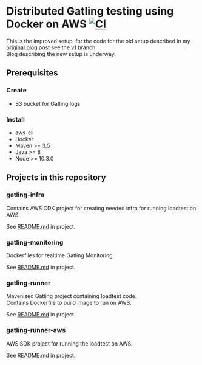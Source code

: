 # Distributed Gatling testing using Docker on AWS [![CI](https://github.com/richardhendricksen/gatling-docker-on-aws/workflows/CI/badge.svg)](https://github.com/richardhendricksen/gatling-docker-on-aws/actions?query=workflow%3ACI)

This is the improved setup, for the code for the old setup described in my [original blog](https://medium.com/@richard.hendricksen/distributed-load-testing-with-gatling-using-docker-and-aws-d497605692db) post see the [v1](https://github.com/richardhendricksen/gatling-docker-on-aws/tree/v1) branch.  
Blog describing the new setup is underway.

## Prerequisites  
### Create  
* S3 bucket for Gatling logs  

### Install  
* aws-cli  
* Docker  
* Maven >= 3.5  
* Java >= 8  
* Node >= 10.3.0  

## Projects in this repository

### gatling-infra
Contains AWS CDK project for creating needed infra for running loadtest on AWS.  

See [README.md](gatling-runner/README.md) in project. 

### gatling-monitoring
Dockerfiles for realtime Gatling Monitoring  

See [README.md](gatling-monitoring/README.md) in project. 

### gatling-runner
Mavenized Gatling project containing loadtest code.  
Contains Dockerfile to build image to run on AWS.  

See [README.md](gatling-runner/README.md) in project. 


### gatling-runner-aws
AWS SDK project for running the loadtest on AWS.  

See [README.md](aws-loadtest-runner/README.md) in project. 
